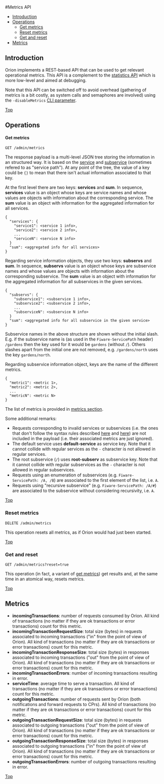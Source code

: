 #<a name="top"></a>Metrics API

* [Introduction](#introduction)
* [Operations](#operations)
    * [Get metrics](#get-metrics)
    * [Reset metrics](#reset-metrics)
    * [Get and reset](#get-and-reset)
* [Metrics](#metrics)

## Introduction

Orion implements a REST-based API that can be used to get relevant operational metrics. This
API is a complement to the [statistics API](statistics.md) which is more low-level and aimed at
debugging.

Note that this API can be switched off to avoid overhead (gathering of metrics is a bit costly,
as system calls and semaphores are involved) using the `-disableMetrics` [CLI parameter](cli.md).

[Top](#top)

## Operations

#### Get metrics

```
GET /admin/metrics
```

The response payload is a multi-level JSON tree storing the information in an structured way. It is
based on the [service](../user/multitenancy.md) and [subservice](../user/service_path.md) (sometimes
refered to as "service path"). At any point of the tree, the value of a key could be `{}` to mean that
there isn't actual information associated to that key.

At the first level there are two keys: **services** and **sum**. In sequence, **services** value is
an object whose keys are service names and whose values are objects with information about the corresponding
service. The **sum** value is an object with information for the aggregated information for all services.

```
{
  "services": {
    "service1": <service 1 info>,
    "service2": <service 2 info>,
    ...
    "serviceN": <service N info>
  }
  "sum": <aggregated info for all services>
}
```

Regarding service information objects, they use two keys: **subservs** and **sum**. In sequence, **subservs**
value is an object whose keys are subservice names and whose values are objects with information about
the corresponding subservice. The **sum** value is an object with information for the aggregated information
for all subservices in the given services.

```
{
  "subservs": {
    "subservice1": <subservice 1 info>,
    "subservice2": <subservice 2 info>,
    ...
    "subserviceN": <subservice N info>
  }
  "sum": <aggregated info for all subservice in the given service>
}
```

Subservice names in the above structure are shown without the initial slash. E.g. if the subservice
name is (as used in the `Fiware-ServicePath` header) `/gardens` then the key used for it would be
`gardens` (without `/`). Others slashes apart from the initial one are not removed, e.g. `/gardens/north`
uses the key `gardens/north`.

Regarding subservice information object, keys are the name of the different metrics.

```
{
  "metric1": <metric 1>,
  "metric2": <metric 2>,
  ...
  "metricN": <metric N>
}
```

The list of metrics is provided in [metrics section](#metrics).

Some additional remarks:

* Requests corresponding to invalid services or subservices (i.e. the ones that don't follow the syntax rules
  described [here](../user/multitenancy.md) and [here](../user/service_path.md)) are not included in the
  payload (i.e. their associated metrics are just ignored).
* The default service uses **default-service** as service key. Note that it cannot collide with
  regular services as the `-` character is not allowed in regular services.
* The root subservice (`/`) uses **root-subserv** as subservice key. Note that it cannot collide
  with regular subservices as the `-` character is not allowed in regular subservices.
* Requests using an enumeration of subservices (e.g. `Fiware-ServicePath: /A, /B`) are associated to the
  first element of the list, i.e. `A`.
* Requests using "recursive subservice" (e.g. `Fiware-ServicePath: /A/#`) are associated to the subservice
  without considering recursivity, i.e. `A`.

[Top](#top)

### Reset metrics

```
DELETE /admin/metrics
```

This operation resets all metrics, as if Orion would had just been started.

[Top](#top)

### Get and reset

```
GET /admin/metrics?reset=true
```

This operation (in fact, a variant of [get metrics](#get-metrics)) get results and, at the same time
in an atomical way, resets metrics.

[Top](#top)

## Metrics

* **incomingTransactions**: number of requests consumed by Orion. All kind of transactions
  (no matter if they are ok transactions or error transactions) count for this metric.
* **incomingTransactionRequestSize**: total size (bytes) in requests associated to incoming transactions
  ("in" from the point of view of Orion). All kind of transactions (no matter if they are ok transactions
  or error transactions) count for this metric.
* **incomingTransactionResponseSize**: total size (bytes) in responses associated to incoming transactions
  ("out" from the point of view of Orion). All kind of transactions (no matter if they are ok transactions
  or error transactions) count for this metric.
* **incomingTransactionErrors**: number of incoming transactions resulting in error.
* **serviceTime**: average time to serve a transaction. All kind of transactions (no matter if they are ok
  transactions or error transactions) count for this metric.
* **outgoingTransactions**: number of requests sent by Orion (both notifications and forward requests to CPrs).
  All kind of transactions (no matter if they are ok transactions or error transactions) count for this metric.
* **outgoingTransactionRequestSize**: total size (bytes) in requests associated to outgoing transactions
  ("out" from the point of view of Orion). All kind of transactions (no matter if they are ok transactions
  or error transactions) count for this metric.
* **outgoingTransactionResponseSize**: total size (bytes) in responses associated to outgoing transactions
  ("in" from the point of view of Orion). All kind of transactions (no matter if they are ok transactions
  or error transactions) count for this metric.
* **outgoingTransactionErrors**: number of outgoing transactions resulting in error.

[Top](#top)
